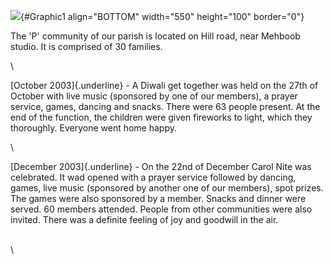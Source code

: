 ![](SCCHillRdMehboob.jpg){#Graphic1 align="BOTTOM" width="550"
height="100" border="0"}

The \'P\' community of our parish is located on Hill road, near Mehboob
studio. It is comprised of 30 families.

\

[October 2003]{.underline} - A Diwali get together was held on the 27th
of October with live music (sponsored by one of our members), a prayer
service, games, dancing and snacks. There were 63 people present. At the
end of the function, the children were given fireworks to light, which
they thoroughly. Everyone went home happy.

\

[December 2003]{.underline} - On the 22nd of December Carol Nite was
celebrated. It wad opened with a prayer service followed by dancing,
games, live music (sponsored by another one of our members), spot
prizes. The games were also sponsored by a member. Snacks and dinner
were served. 60 members attended. People from other communities were
also invited. There was a definite feeling of joy and goodwill in the
air.

\
\
